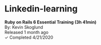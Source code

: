 # Linkedin-learning

<b>Ruby on Rails 6 Essential Training (3h 41min)</b> <br>
By: Kevin Skoglund<br>
Released 1 month ago<br>
✓ Completed 4/21/2020
